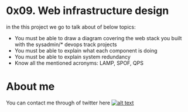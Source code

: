 # 0x09. Web infrastructure design

in the this project we go to talk about of below topics:

* You must be able to draw a diagram covering the web stack you built with the sysadmin/* devops track projects
* You must be able to explain what each component is doing
* You must be able to explain system redundancy
* Know all the mentioned acronyms: LAMP, SPOF, QPS

# About me

You can contact me through of twitter here [![alt text](https://cdn.icon-icons.com/icons2/1254/PNG/128/1495494667-jd13_84467.png)](https://twitter.com/Near_Fuentes")

